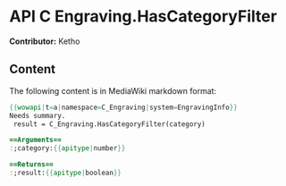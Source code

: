 # API C Engraving.HasCategoryFilter

**Contributor:** Ketho

## Content

The following content is in MediaWiki markdown format:

```mediawiki
{{wowapi|t=a|namespace=C_Engraving|system=EngravingInfo}}
Needs summary.
 result = C_Engraving.HasCategoryFilter(category)

==Arguments==
:;category:{{apitype|number}}

==Returns==
:;result:{{apitype|boolean}}
```
